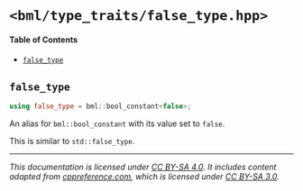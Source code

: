 # `<bml/type_traits/false_type.hpp>`
#### Table of Contents
- [`false_type`](#false_type)

## `false_type`
```c++
using false_type = bml::bool_constant<false>;
```
An alias for `bml::bool_constant` with its value set to `false`.

This is similar to `std::false_type`.

---
*This documentation is licensed under [CC BY-SA 4.0][1]. It includes content adapted from
[cppreference.com][2], which is licensed under [CC BY-SA 3.0][3].*

[1]: https://creativecommons.org/licenses/by-sa/4.0
[2]: https://en.cppreference.com
[3]: https://creativecommons.org/licenses/by-sa/3.0
